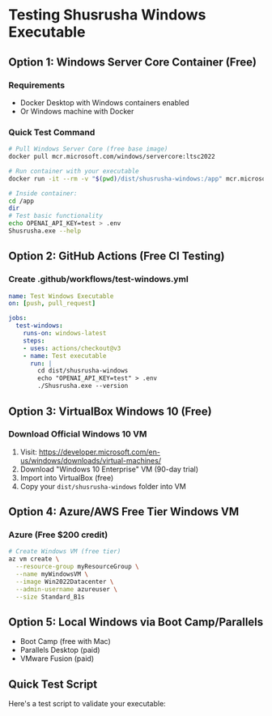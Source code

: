 # Testing Shusrusha Windows Executable

## Option 1: Windows Server Core Container (Free)

### Requirements
- Docker Desktop with Windows containers enabled
- Or Windows machine with Docker

### Quick Test Command
```bash
# Pull Windows Server Core (free base image)
docker pull mcr.microsoft.com/windows/servercore:ltsc2022

# Run container with your executable
docker run -it --rm -v "$(pwd)/dist/shusrusha-windows:/app" mcr.microsoft.com/windows/servercore:ltsc2022 cmd

# Inside container:
cd /app
dir
# Test basic functionality
echo OPENAI_API_KEY=test > .env
Shusrusha.exe --help
```

## Option 2: GitHub Actions (Free CI Testing)

### Create .github/workflows/test-windows.yml
```yaml
name: Test Windows Executable
on: [push, pull_request]

jobs:
  test-windows:
    runs-on: windows-latest
    steps:
    - uses: actions/checkout@v3
    - name: Test executable
      run: |
        cd dist/shusrusha-windows
        echo "OPENAI_API_KEY=test" > .env
        ./Shusrusha.exe --version
```

## Option 3: VirtualBox Windows 10 (Free)

### Download Official Windows 10 VM
1. Visit: https://developer.microsoft.com/en-us/windows/downloads/virtual-machines/
2. Download "Windows 10 Enterprise" VM (90-day trial)
3. Import into VirtualBox (free)
4. Copy your `dist/shusrusha-windows` folder into VM

## Option 4: Azure/AWS Free Tier Windows VM

### Azure (Free $200 credit)
```bash
# Create Windows VM (free tier)
az vm create \
  --resource-group myResourceGroup \
  --name myWindowsVM \
  --image Win2022Datacenter \
  --admin-username azureuser \
  --size Standard_B1s
```

## Option 5: Local Windows via Boot Camp/Parallels
- Boot Camp (free with Mac)
- Parallels Desktop (paid)
- VMware Fusion (paid)

## Quick Test Script

Here's a test script to validate your executable:
